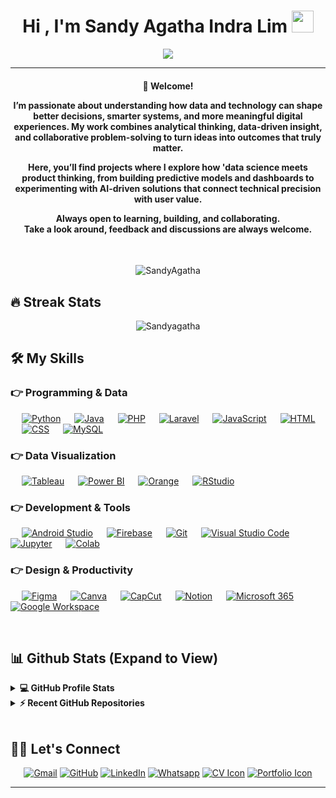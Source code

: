 <h1 align="center">Hi , I'm Sandy Agatha Indra Lim <img src="https://media.giphy.com/media/hvRJCLFzcasrR4ia7z/giphy.gif" width="35"></h1>
<p align="center">
  <a href="https://github.com/DenverCoder1/readme-typing-svg"><img src="https://readme-typing-svg.herokuapp.com?lines=Computer+Science+Student;DA%20|%20ML%20|%20AI%20Enthusiast;Always%20learning%20new%20things&center=true&width=500&height=50"></a>
</p>
<hr/>
<h4 align="center">👋 Welcome!

I’m passionate about understanding how data and technology can shape better decisions, smarter systems, and more meaningful digital experiences. My work combines analytical thinking, data-driven insight, and collaborative problem-solving to turn ideas into outcomes that truly matter.  

Here, you’ll find projects where I explore how 'data science meets product thinking, from building predictive models and dashboards to experimenting with AI-driven solutions that connect technical precision with user value.  

Always open to learning, building, and collaborating.  
Take a look around, feedback and discussions are always welcome.
</h4>
<br>
<p align="center"> <img src="https://komarev.com/ghpvc/?username=Sandyagatha05&label=Profile%20views&color=0e75b6&style=plastic" alt="SandyAgatha" /> </p>

## 🔥 Streak Stats
<p align="center"><img src="https://github-readme-streak-stats.herokuapp.com/?user=Sandyagatha05&theme=algolia" alt="Sandyagatha"  /></p>


## 🛠️ My Skills

### 👉 Programming & Data
<p align="left"> 
  &emsp; 
  <a href="https://www.python.org" target="_blank"><img alt="Python" src="https://img.shields.io/badge/Python-3776AB.svg?logo=python&logoColor=white"></a>
  &emsp; <a href="https://www.java.com" target="_blank"><img alt="Java" src="https://img.shields.io/badge/Java-007396.svg?logo=java&logoColor=white"></a>
  &emsp; <a href="https://www.php.net/"><img alt="PHP" src="https://img.shields.io/badge/PHP-777BB4.svg?logo=php&logoColor=white"/></a>
  &emsp; <a href="https://laravel.com"><img alt="Laravel" src="https://img.shields.io/badge/Laravel-FF2D20.svg?logo=laravel&logoColor=white"></a>
  &emsp; <a href="https://developer.mozilla.org/en-US/docs/Web/JavaScript"><img alt="JavaScript" src="https://img.shields.io/badge/JavaScript-F7DF1E.svg?logo=javascript&logoColor=black"></a>
  &emsp; <a href="https://www.w3.org/html/"><img alt="HTML" src="https://img.shields.io/badge/HTML5-E34F26.svg?logo=html5&logoColor=white"></a>
  &emsp; <a href="https://www.w3schools.com/css/"><img alt="CSS" src="https://img.shields.io/badge/CSS-1572B6.svg?logo=css3&logoColor=white"></a>
  &emsp; <a href="https://www.mysql.com/"><img alt="MySQL" src="https://img.shields.io/badge/MySQL-4479A1.svg?logo=mysql&logoColor=white"></a>
</p>

### 👉 Data Visualization
<p align="left">
  &emsp; <a href="#"><img alt="Tableau" src="https://img.shields.io/badge/Tableau-E97627.svg?logo=tableau&logoColor=white"></a>
  &emsp; <a href="#"><img alt="Power BI" src="https://img.shields.io/badge/PowerBI-F2C811.svg?logo=powerbi&logoColor=black"></a>
  &emsp; <a href="#"><img alt="Orange" src="https://img.shields.io/badge/Orange-FF7F0E.svg?logo=python&logoColor=white"></a>
  &emsp; <a href="#"><img alt="RStudio" src="https://img.shields.io/badge/RStudio-75AADB.svg?logo=rstudio&logoColor=white"></a>
</p>


### 👉 Development & Tools
<p align="left">
  &emsp; <a href="#"><img alt="Android Studio" src="https://img.shields.io/badge/Android%20Studio-3DDC84.svg?logo=androidstudio&logoColor=white"></a>
  &emsp; <a href="https://firebase.google.com/"><img alt="Firebase" src="https://img.shields.io/badge/Firebase-FFCA28.svg?logo=firebase&logoColor=black"></a>
  &emsp; <a href="#"><img alt="Git" src="https://img.shields.io/badge/Git-F05033.svg?logo=git&logoColor=white"></a>
  &emsp; <a href="#"><img alt="Visual Studio Code" src="https://img.shields.io/badge/VS%20Code-0078d7.svg?logo=visual-studio-code&logoColor=white"></a>
  &emsp; <a href="#"><img alt="Jupyter" src="https://img.shields.io/badge/Jupyter-F37626.svg?logo=jupyter&logoColor=white"></a>
  &emsp; <a href="#"><img alt="Colab" src="https://img.shields.io/badge/Colab-F9AB00.svg?logo=googlecolab&logoColor=white"></a>
</p>

### 👉 Design & Productivity
<p align="left">
  &emsp; <a href="https://www.figma.com/"><img alt="Figma" src="https://img.shields.io/badge/Figma-F24E1E.svg?logo=figma&logoColor=white"></a>
  &emsp; <a href="#"><img alt="Canva" src="https://img.shields.io/badge/Canva-00C4CC.svg?logo=canva&logoColor=white"></a>
  &emsp; <a href="#"><img alt="CapCut" src="https://img.shields.io/badge/CapCut-000000.svg?logo=capcut&logoColor=white"></a>
  &emsp; <a href="#"><img alt="Notion" src="https://img.shields.io/badge/Notion-000000.svg?logo=notion&logoColor=white"></a>
  &emsp; <a href="#"><img alt="Microsoft 365" src="https://img.shields.io/badge/Microsoft%20365-D83B01.svg?logo=microsoftoffice&logoColor=white"></a>
  &emsp; <a href="#"><img alt="Google Workspace" src="https://img.shields.io/badge/Google%20Workspace-4285F4.svg?logo=googleworkspace&logoColor=white"></a>
</p>

<br/>

## 📊 Github Stats (Expand to View) 


<details> 
  <summary><b>💻 GitHub Profile Stats</b></summary>
  <br/>
  <p align="center">
    <a href="https://github.com/anuraghazra/github-readme-stats"><img alt="Sandy's Github Stats" src="https://github-readme-stats.vercel.app/api?username=Sandyagatha05&show_icons=true&count_private=true&theme=algolia" height="192px"/></a>
<br/>
  &nbsp;
	  <img src="https://github-readme-stats.vercel.app/api/top-langs?username=Sandyagatha05&show_icons=true&locale=en&layout=compact&theme=algolia" alt="Sandyagatha" height="192px"/>
  <br/>
  <b>Note:</b> Top languages is only a metric of the languages my public code consists of and doesn't reflect experience or skill level.
  </p>
</details>


<details>
  <summary><b>⚡ Recent GitHub Repositories</b></summary>
  <br/>
   <a href="https://github.com/Sandyagatha05?tab=repositories"><img alt="Sandy's Repositories" src="https://activity-graph.herokuapp.com/graph?username=Sandyagatha05&custom_title=Sandy%20Agatha's%20Contribution%20Graph&theme=react-dark" /></a>
  <br/>

</details>

<br/>

## 🙋‍♀️ Let's Connect
<p align="center">
	<a href="mailto:sandyagathalim@gmail.com"><img src="https://img.icons8.com/bubbles/50/000000/gmail.png" alt="Gmail"/></a>
	<a href="https://github.com/Sandyagatha05"><img src="https://img.icons8.com/bubbles/50/000000/github.png" alt="GitHub"/></a>
	<a href="https://www.linkedin.com/in/sandy-agatha-indra-lim/"><img src="https://img.icons8.com/bubbles/50/000000/linkedin.png" alt="LinkedIn"/></a>
	<a href="https://wa.me/6287889367899"><img src="https://img.icons8.com/bubbles/50/000000/whatsapp.png" alt="Whatsapp"/></a>
	<a href="https://sandyportfoliohtml-ochre.vercel.app/CV%20Sandy%20Agatha%20Indra%20Lim%20[2025].pdf"><img src="https://img.icons8.com/bubbles/50/000000/resume.png" alt="CV Icon"/></a>
	<a href="https://sandyportfoliohtml-ochre.vercel.app/"><img src="https://img.icons8.com/bubbles/50/000000/domain.png" alt="Portfolio Icon"/></a>
</p>

<hr/>
